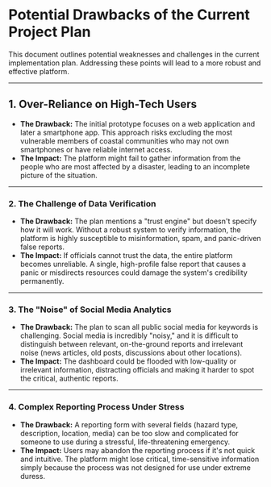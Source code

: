 # Potential Drawbacks of the Current Project Plan

This document outlines potential weaknesses and challenges in the current implementation plan. Addressing these points will lead to a more robust and effective platform.

---

## 1. Over-Reliance on High-Tech Users

* **The Drawback:** The initial prototype focuses on a web application and later a smartphone app. This approach risks excluding the most vulnerable members of coastal communities who may not own smartphones or have reliable internet access.
* **The Impact:** The platform might fail to gather information from the people who are most affected by a disaster, leading to an incomplete picture of the situation.

---

### 2. The Challenge of Data Verification

* **The Drawback:** The plan mentions a "trust engine" but doesn't specify how it will work. Without a robust system to verify information, the platform is highly susceptible to misinformation, spam, and panic-driven false reports.
* **The Impact:** If officials cannot trust the data, the entire platform becomes unreliable. A single, high-profile false report that causes a panic or misdirects resources could damage the system's credibility permanently.

---

### 3. The "Noise" of Social Media Analytics

* **The Drawback:** The plan to scan all public social media for keywords is challenging. Social media is incredibly "noisy," and it is difficult to distinguish between relevant, on-the-ground reports and irrelevant noise (news articles, old posts, discussions about other locations).
* **The Impact:** The dashboard could be flooded with low-quality or irrelevant information, distracting officials and making it harder to spot the critical, authentic reports.

---

### 4. Complex Reporting Process Under Stress

* **The Drawback:** A reporting form with several fields (hazard type, description, location, media) can be too slow and complicated for someone to use during a stressful, life-threatening emergency.
* **The Impact:** Users may abandon the reporting process if it's not quick and intuitive. The platform might lose critical, time-sensitive information simply because the process was not designed for use under extreme duress.
